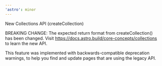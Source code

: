 ```yaml
---
'astro': minor
---
```


New Collections API (createCollection)

BREAKING CHANGE: The expected return format from createCollection() has been changed. Visit https://docs.astro.build/core-concepts/collections to learn the new API.

This feature was implemented with backwards-compatible deprecation warnings, to help you find and update pages that are using the legacy API.
